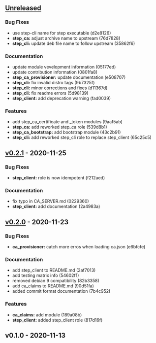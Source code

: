 <a name="unreleased"></a>
## [Unreleased]

### Bug Fixes
- use step-cli name for step executable (d2e8126)
- **step_ca:** adjust archive name to upstream (76d7828)
- **step_cli:** update deb file name to follow upstream (35862f6)

### Documentation
- update module vevelopment information (05177ed)
- update contribution information (0801fa8)
- **step_ca_provisioner:** update documentation (e508707)
- **step_cli:** fix invalid distro tags (9b7325f)
- **step_cli:** minor corrections and fixes (d11367d)
- **step_cli:** fix readme errors (5d98139)
- **step_client:** add deprecation warning (fad0039)

### Features
- add step_ca_certificate and _token modules (9aaf5ab)
- **step_ca:** add reworked step_ca role (539d8b1)
- **step_ca_bootstrap:** add bootstrap module (43c2b91)
- **step_cli:** add reworked step_cli role to replace step_client (65c25c5)


<a name="v0.2.1"></a>
## [v0.2.1] - 2020-11-25
### Bug Fixes
- **step_client:** role is now idempotent (f212aed)

### Documentation
- fix typo in CA_SERVER.md (0229360)
- **step_client:** add documentation (2a4983a)


<a name="v0.2.0"></a>
## [v0.2.0] - 2020-11-23
### Bug Fixes
- **ca_provisioner:** catch more erros when loading ca.json (e6bfcfe)

### Documentation
- add step_client to README.md (2af7013)
- add testing matrix info (54602f1)
- removed debian 9 compatibility (82b3358)
- add ca_claims to README.md (90d51fa)
- added commit format documentation (7b4c952)

### Features
- **ca_claims:** add module (189a08b)
- **step_client:** added step_client role (817d16f)


<a name="v0.1.0"></a>
## v0.1.0 - 2020-11-13

[Unreleased]: https://github.com/maxhoesel/ansible-collection-smallstep/compare/v0.2.1...HEAD
[v0.2.1]: https://github.com/maxhoesel/ansible-collection-smallstep/compare/v0.2.0...v0.2.1
[v0.2.0]: https://github.com/maxhoesel/ansible-collection-smallstep/compare/v0.1.0...v0.2.0
